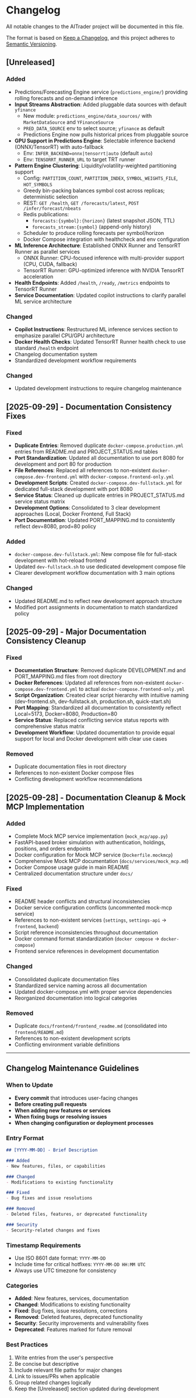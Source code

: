 # Changelog

All notable changes to the AITrader project will be documented in this file.

The format is based on [Keep a Changelog](https://keepachangelog.com/en/1.0.0/),
and this project adheres to [Semantic Versioning](https://semver.org/spec/v2.0.0.html).

## [Unreleased]

### Added
- Predictions/Forecasting Engine service (`predictions_engine/`) providing rolling forecasts and on-demand inference
- **Input Streams Abstraction**: Added pluggable data sources with default `yfinance`
  - New module: `predictions_engine/data_sources/` with `MarketDataSource` and `YFinanceSource`
  - `PRED_DATA_SOURCE` env to select source; `yfinance` as default
  - Predictions Engine now pulls historical prices from pluggable source
- **GPU Support in Predictions Engine**: Selectable inference backend (ONNX/TensorRT) with auto-fallback
  - Env: `INFER_BACKEND=onnx|tensorrt|auto` (default `auto`)
  - Env: `TENSORRT_RUNNER_URL` to target TRT runner
- **Pattern Engine Clustering**: Liquidity/volatility-weighted partitioning support
  - Config: `PARTITION_COUNT`, `PARTITION_INDEX`, `SYMBOL_WEIGHTS_FILE`, `HOT_SYMBOLS`
  - Greedy bin-packing balances symbol cost across replicas; deterministic selection
  - REST: `GET /health`, `GET /forecasts/latest`, `POST /infer/forecast/nbeats`
  - Redis publications:
    - `forecasts:{symbol}:{horizon}` (latest snapshot JSON, TTL)
    - `forecasts_stream:{symbol}` (append-only history)
  - Scheduler to produce rolling forecasts per symbol/horizon
  - Docker Compose integration with healthcheck and env configuration
- **ML Inference Architecture**: Established ONNX Runner and TensorRT Runner as parallel services
  - ONNX Runner: CPU-focused inference with multi-provider support (CPU, CUDA, fallback)
  - TensorRT Runner: GPU-optimized inference with NVIDIA TensorRT acceleration
- **Health Endpoints**: Added `/health`, `/ready`, `/metrics` endpoints to TensorRT Runner
- **Service Documentation**: Updated copilot instructions to clarify parallel ML service architecture

### Changed
- **Copilot Instructions**: Restructured ML inference services section to emphasize parallel CPU/GPU architecture
- **Docker Health Checks**: Updated TensorRT Runner health check to use standard `/health` endpoint
- Changelog documentation system
- Standardized development workflow requirements

### Changed
- Updated development instructions to require changelog maintenance

## [2025-09-29] - Documentation Consistency Fixes

### Fixed
- **Duplicate Entries**: Removed duplicate `docker-compose.production.yml` entries from README.md and PROJECT_STATUS.md tables
- **Port Standardization**: Updated all documentation to use port 8080 for development and port 80 for production
- **File References**: Replaced all references to non-existent `docker-compose.dev-frontend.yml` with `docker-compose.frontend-only.yml`
- **Development Scripts**: Created `docker-compose.dev-fullstack.yml` for dedicated full-stack development with port 8080
- **Service Status**: Cleaned up duplicate entries in PROJECT_STATUS.md service status matrix
- **Development Options**: Consolidated to 3 clear development approaches (Local, Docker Frontend, Full Stack)
- **Port Documentation**: Updated PORT_MAPPING.md to consistently reflect dev=8080, prod=80 policy

### Added
- `docker-compose.dev-fullstack.yml`: New compose file for full-stack development with hot-reload frontend
- Updated `dev-fullstack.sh` to use dedicated development compose file
- Clearer development workflow documentation with 3 main options

### Changed
- Updated README.md to reflect new development approach structure
- Modified port assignments in documentation to match standardized policy

## [2025-09-29] - Major Documentation Consistency Cleanup

### Fixed
- **Documentation Structure**: Removed duplicate DEVELOPMENT.md and PORT_MAPPING.md files from root directory
- **Docker References**: Updated all references from non-existent `docker-compose.dev-frontend.yml` to actual `docker-compose.frontend-only.yml`
- **Script Organization**: Created clear script hierarchy with intuitive naming (dev-frontend.sh, dev-fullstack.sh, production.sh, quick-start.sh)
- **Port Mapping**: Standardized all documentation to consistently reflect Local=5173, Docker=8080, Production=80
- **Service Status**: Replaced conflicting service status reports with comprehensive status matrix
- **Development Workflow**: Updated documentation to provide equal support for local and Docker development with clear use cases

### Removed
- Duplicate documentation files in root directory
- References to non-existent Docker compose files
- Conflicting development workflow recommendations

## [2025-09-28] - Documentation Cleanup & Mock MCP Implementation

### Added
- Complete Mock MCP service implementation (`mock_mcp/app.py`)
- FastAPI-based broker simulation with authentication, holdings, positions, and orders endpoints
- Docker configuration for Mock MCP service (`Dockerfile.mockmcp`)
- Comprehensive Mock MCP documentation (`docs/services/mock_mcp.md`)
- Docker Compose usage guide in main README
- Centralized documentation structure under `docs/`

### Fixed
- README header conflicts and structural inconsistencies
- Docker service configuration conflicts (uncommented mock-mcp service)
- References to non-existent services (`settings`, `settings-api` → `frontend`, `backend`)
- Script reference inconsistencies throughout documentation
- Docker command format standardization (`docker compose` → `docker-compose`)
- Frontend service references in development documentation

### Changed
- Consolidated duplicate documentation files
- Standardized service naming across all documentation
- Updated docker-compose.yml with proper service dependencies
- Reorganized documentation into logical categories

### Removed
- Duplicate `docs/frontend/frontend_readme.md` (consolidated into `frontend/README.md`)
- References to non-existent development scripts
- Conflicting environment variable definitions

---

## Changelog Maintenance Guidelines

### When to Update
- **Every commit** that introduces user-facing changes
- **Before creating pull requests**
- **When adding new features or services**
- **When fixing bugs or resolving issues**
- **When changing configuration or deployment processes**

### Entry Format
```markdown
## [YYYY-MM-DD] - Brief Description

### Added
- New features, files, or capabilities

### Changed
- Modifications to existing functionality

### Fixed
- Bug fixes and issue resolutions

### Removed
- Deleted files, features, or deprecated functionality

### Security
- Security-related changes and fixes
```

### Timestamp Requirements
- Use ISO 8601 date format: `YYYY-MM-DD`
- Include time for critical hotfixes: `YYYY-MM-DD HH:MM UTC`
- Always use UTC timezone for consistency

### Categories
- **Added**: New features, services, documentation
- **Changed**: Modifications to existing functionality
- **Fixed**: Bug fixes, issue resolutions, corrections
- **Removed**: Deleted features, deprecated functionality
- **Security**: Security improvements and vulnerability fixes
- **Deprecated**: Features marked for future removal

### Best Practices
1. Write entries from the user's perspective
2. Be concise but descriptive
3. Include relevant file paths for major changes
4. Link to issues/PRs when applicable
5. Group related changes logically
6. Keep the [Unreleased] section updated during development